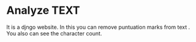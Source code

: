 # Analyze TEXT
It is a djngo website.
In this you can remove puntuation marks from text .
You also can see the character count.
